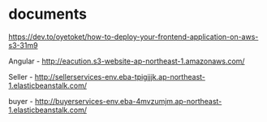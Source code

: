 # documents

https://dev.to/oyetoket/how-to-deploy-your-frontend-application-on-aws-s3-31m9

Angular - http://eacution.s3-website-ap-northeast-1.amazonaws.com/

Seller - http://sellerservices-env.eba-tpigjjjk.ap-northeast-1.elasticbeanstalk.com/

buyer - http://buyerservices-env.eba-4mvzumjm.ap-northeast-1.elasticbeanstalk.com/
